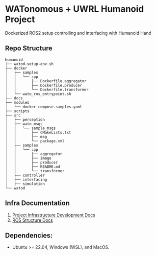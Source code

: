 # WATonomous + UWRL Humanoid Project
Dockerized ROS2 setup controlling and interfacing with Humanoid Hand

## Repo Structure
```
humanoid
├── watod-setup-env.sh
├── docker
│   ├── samples
│   │   └── cpp
│   │       ├── Dockerfile.aggregator
│   │       ├── Dockerfile.producer
│   │       └── Dockerfile.transformer
│   └── wato_ros_entrypoint.sh
├── docs
├── modules
│   └── docker-compose.samples.yaml
├── scripts
├── src
│   ├── perception
│   ├── wato_msgs
│   │   └── sample_msgs
│   │       ├── CMakeLists.txt
│   │       ├── msg
│   │       └── package.xml
│   ├── samples
│   │   └── cpp
│   │       ├── aggregator
│   │       ├── image
│   │       ├── producer
│   │       ├── README.md
│   │       └── transformer
│   ├── controller
│   ├── interfacing
│   ├── simulation
└── watod
```
## Infra Documentation
1. [Project Infrastructure Development Docs](https://github.com/WATonomous/wato_monorepo/tree/main/docs/dev/)
2. [ROS Structure Docs](src/samples/README.md)

## Dependencies:
- Ubuntu >= 22.04, Windows (WSL), and MacOS.



